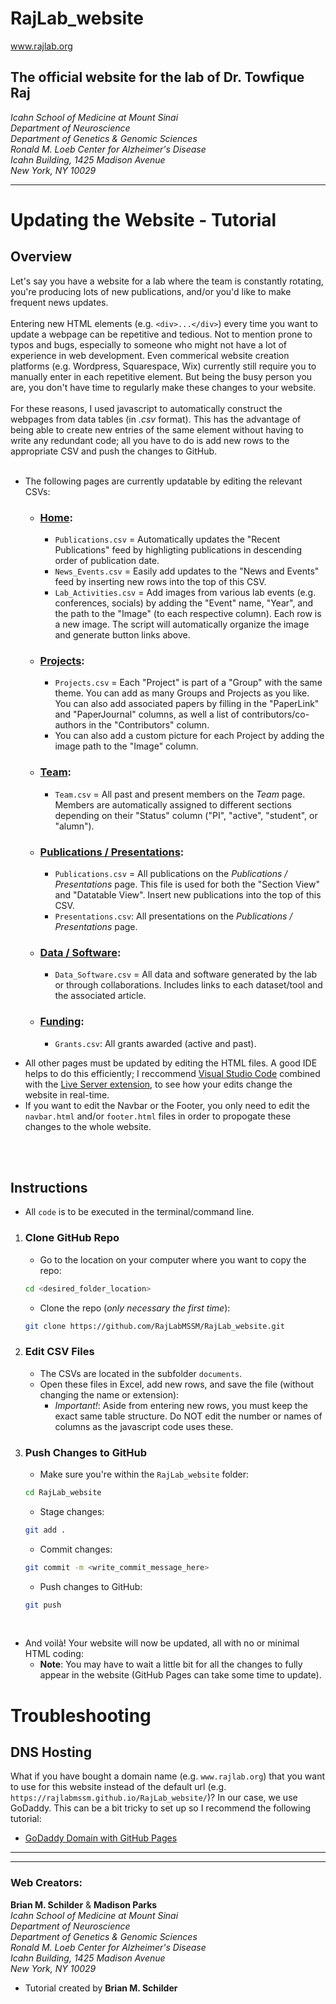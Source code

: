 # RajLab_website
www.rajlab.org  

## The official website for the lab of Dr. Towfique Raj  
*Icahn School of Medicine at Mount Sinai  
Department of Neuroscience  
Department of Genetics & Genomic Sciences  
Ronald M. Loeb Center for Alzheimer's Disease  
Icahn Building, 1425 Madison Avenue  
New York, NY 10029*  

<hr>

# Updating the Website - Tutorial  
## Overview

Let's say you have a website for a lab where the team is constantly rotating, you're producing lots of new publications, and/or you'd like to make frequent news updates.
<br><br>
Entering new HTML elements (e.g. `<div>...</div>`) every time you want to update a webpage can be repetitive and tedious. Not to mention prone to typos and bugs, especially to someone who might not have a lot of experience in web development. Even commerical website creation platforms (e.g. Wordpress, Squarespace, Wix) currently still require you to manually enter in each repetitive element. But being the busy person you are, you don't have time to regularly make these changes to your website.
<br><br>
For these reasons, I used javascript to automatically construct the webpages from data tables (in *.csv* format). This has the advantage of being able to create new entries of the same element without having to write any redundant code; all you have to do is add new rows to the appropriate CSV and push the changes to GitHub. 
<br><br> 
 

* The following pages are currently updatable by editing the relevant CSVs:
    + ### [Home](https://rajlabmssm.github.io/RajLab_website/index.html): 
        - `Publications.csv` = Automatically updates the "Recent Publications" feed by highligting publications in descending order of publication date.
        - `News_Events.csv` = Easily add updates to the "News and Events" feed by inserting new rows into the top of this CSV. 
        - `Lab_Activities.csv` = Add images from various lab events (e.g. conferences, socials) by adding the "Event" name, "Year", and the path to the "Image" (to each respective column). Each row is a new image. The script will automatically organize the image and generate button links above.

    + ### [Projects](https://rajlabmssm.github.io/RajLab_website/projects.html): 
        - `Projects.csv` = Each "Project" is part of a "Group" with the same theme. You can add as many Groups and Projects as you like. You can also add associated papers by filling in the "PaperLink" and "PaperJournal" columns, as well a list of contributors/co-authors in the "Contributors" column.
        - You can also add a custom picture for each Project by adding the image path to the "Image" column.

    + ### [Team](https://rajlabmssm.github.io/RajLab_website/team.html): 
        - `Team.csv` = All past and present members on the *Team* page. Members are automatically assigned to different sections depending on their "Status" column ("PI", "active", "student", or "alumn").  

    + ### [Publications / Presentations](https://rajlabmssm.github.io/RajLab_website/publications.html): 
        - `Publications.csv` = All publications on the *Publications / Presentations*  page. This file is used for both the "Section View" and "Datatable View". Insert new publications into the top of this CSV. 
        - `Presentations.csv`: All presentations on the *Publications / Presentations*  page.  
    + ### [Data / Software](https://rajlabmssm.github.io/RajLab_website/data.html):  
        - `Data_Software.csv` = All data and software generated by the lab or through collaborations. Includes links to each dataset/tool and the associated article.
    
    + ### [Funding](https://rajlabmssm.github.io/RajLab_website/funding.html):
        -  `Grants.csv`: All grants awarded (active and past).  

- All other pages must be updated by editing the HTML files. A good IDE helps to do this efficiently; I reccommend [Visual Studio Code](https://code.visualstudio.com) combined with the [Live Server extension](https://marketplace.visualstudio.com/items?itemName=ritwickdey.LiveServer), to see how your edits change the website in real-time.
- If you want to edit the Navbar or the Footer, you only need to edit the `navbar.html` and/or `footer.html` files in order to propogate these changes to the whole website.

<br><br>
## Instructions
* All `code` is to be executed in the terminal/command line.  

1. ###  Clone GitHub Repo  
    - Go to the location on your computer where you want to copy the repo:  
    ```sh
    cd <desired_folder_location>
    ```  
    - Clone the repo (*only necessary the first time*):  
    ```sh
    git clone https://github.com/RajLabMSSM/RajLab_website.git
    ```  

2. ### Edit CSV Files
    - The CSVs are located in the subfolder `documents`.
    - Open these files in Excel, add new rows, and save the file (without changing the name or extension):
        + *Important!*: Aside from entering new rows, you must keep the exact same table structure. Do NOT edit the number or names of columns as the javascript code uses these.

3. ### Push Changes to GitHub
    - Make sure you're within the `RajLab_website` folder:
    ```sh
    cd RajLab_website
    ```  
    - Stage changes: 
    ```sh
    git add .
    ```  
    - Commit changes:  
    ```sh
    git commit -m <write_commit_message_here>
    ```  
    - Push changes to GitHub: 
    ```sh
    git push
    ```

<br>

- And voilà! Your website will now be updated, all with no or minimal HTML coding:
    + **Note**: You may have to wait a little bit for all the changes to fully appear in the website (GitHub Pages can take some time to update). 

# Troubleshooting  
## DNS Hosting  
What if you have bought a domain name (e.g. `www.rajlab.org`) that you want to use for this website instead of the default url (e.g. `https://rajlabmssm.github.io/RajLab_website/`)? In our case, we use GoDaddy. This can be a bit tricky to set up so I recommend the following tutorial:  
- [GoDaddy Domain with GitHub Pages](https://medium.com/@JinnaBalu/godaddy-domain-with-github-pages-62aed906d4ef)

<hr><hr>

### Web Creators:  
**Brian M. Schilder** & **Madison Parks**  
*Icahn School of Medicine at Mount Sinai  
Department of Neuroscience  
Department of Genetics & Genomic Sciences  
Ronald M. Loeb Center for Alzheimer's Disease  
Icahn Building, 1425 Madison Avenue  
New York, NY 10029*  

* Tutorial created by **Brian M. Schilder**




